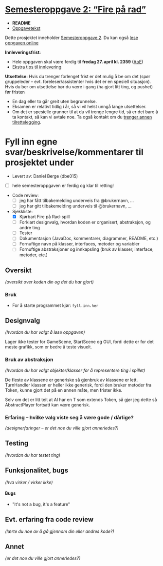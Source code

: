 # [Semesteroppgave 2: “Fire på rad”](https://retting.ii.uib.no/inf101.v18.sem2/blob/master/SEM-2.md)


* **README**
* [Oppgavetekst](SEM-2.md)

Dette prosjektet inneholder [Semesteroppgave 2](SEM-2.md). Du kan også [lese oppgaven online](https://retting.ii.uib.no/inf101.v18.oppgaver/inf101.v18.sem2/blob/master/SEM-2.md)

**Innleveringsfrist:**
* Hele oppgaven skal være ferdig til **fredag 27. april kl. 2359** ([AoE](https://www.timeanddate.com/worldclock/fixedtime.html?msg=4&iso=20180427T2359&p1=3399))
* [Ekstra tips til innlevering](https://retting.ii.uib.no/inf101/inf101.v18/wikis/innlevering)

**Utsettelse:** Hvis du trenger forlenget frist er det mulig å be om det (spør gruppeleder – evt. foreleser/assistenter hvis det er en spesiell situasjon). Hvis du ber om utsettelse bør du være i gang (ha gjort litt ting, og pushet) før fristen
   * En dag eller to går greit uten begrunnelse.
   * Eksamen er relativt tidlig i år, så vi vil helst unngå lange utsettelser.
   * Om det er spesielle grunner til at du vil trenge lengre tid, så er det bare å ta kontakt, så kan vi avtale noe. Ta også kontakt om du [trenger annen tilrettelegging](http://www.uib.no/student/49241/trenger-du-tilrettelegging-av-ditt-studiel%C3%B8p). 
   
# Fyll inn egne svar/beskrivelse/kommentarer til prosjektet under
* Levert av: Daniel Berge (dbe015)
* [ ] hele semesteroppgaven er ferdig og klar til retting!
* Code review:
   * [ ] jeg har fått tilbakemelding underveis fra @brukernavn, ...
   * [ ] jeg har gitt tilbakemelding underveis til @brukernavn, ...
* Sjekkliste:
   * [x] Kjørbart Fire på Rad-spill
   * [ ] Forklart designvalg, hvordan koden er organisert, abstraksjon, og andre ting 
   * [ ] Tester
   * [ ] Dokumentasjon (JavaDoc, kommentarer, diagrammer, README, etc.)
   * [ ] Fornuftige navn på klasser, interfaces, metoder og variabler
   * [ ] Fornuftige abstraksjoner og innkapsling (bruk av klasser, interface, metoder, etc.)

## Oversikt
*(oversikt over koden din og det du har gjort)*
### Bruk
* For å starte programmet kjør: `fyll.inn.her`

## Designvalg
*(hvordan du har valgt å løse oppgaven)*

Lager ikke tester for GameScene, StartScene og GUI, fordi dette er 
for det meste grafikk, som er bedre å teste visuelt.

### Bruk av abstraksjon
*(hvordan du har valgt objekter/klasser for å representere ting i spillet)*

De fleste av klassene er generiske så gjenbruk av klassene er lett. 
TurnHandler klassen er heller ikke generisk, fordi den bruker metoder fra Token, kunne gjort det på en annen måte, men frister ikke.

Selv om det er litt teit at AI har en T som extends Token, så gjør jeg dette så AbstractPlayer fortsatt kan være generisk.

### Erfaring – hvilke valg viste seg å være gode / dårlige?
*(designerfaringer – er det noe du ville gjort annerledes?)*

## Testing
*(hvordan du har testet ting)*

## Funksjonalitet, bugs
*(hva virker / virker ikke)*

#### Bugs
* "It's not a bug, it's a feature"


## Evt. erfaring fra code review
*(lærte du noe av å gå gjennom din eller andres kode?)*

## Annet
*(er det noe du ville gjort annerledes?)*
